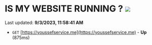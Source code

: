# IS MY WEBSITE RUNNING ? [![](https://img.shields.io/static/v1?label=Sponsor&message=%E2%9D%A4&logo=GitHub&color=%23fe8e86)](https://github.com/sponsors/<username>)

Last updated: **9/3/2023, 11:58:41 AM**

- `GET` [https://youssefservice.me](https://youssefservice.me) - **Up** (875ms)

